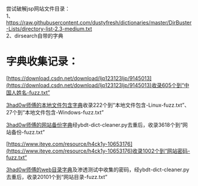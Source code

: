 尝试破解jsp网站文件目录：  
1、https://raw.githubusercontent.com/dustyfresh/dictionaries/master/DirBuster-Lists/directory-list-2.3-medium.txt  
2、dirsearch自带的字典

# 字典收集记录：
[https://download.csdn.net/download/ljp123123ljp/9145013](https://download.csdn.net/download/ljp123123ljp/9145013)收录605个到“中国人姓名-fuzz.txt”

[3had0w师傅的本地文件包含字典](https://github.com/3had0w/Fuzzing-Dicts/blob/master/LFI-Interesting-Files%EF%BC%88249%EF%BC%89.txt)收录222个到“本地文件包含-Linux-fuzz.txt”、27个到“本地文件包含-Windows-fuzz.txt”

[3had0w师傅的网站备份字典](https://github.com/3had0w/Fuzzing-Dicts/blob/master/%E5%85%B6%E5%AE%83%E4%B8%8D%E5%B8%B8%E7%94%A8%E5%A4%87%E4%BB%BD%E6%96%87%E4%BB%B6%E5%AD%97%E5%85%B8%EF%BC%88678%EF%BC%89.txt)经ybdt-dict-cleaner.py去重后，收录3618个到“网站备份-fuzz.txt”

[https://www.iteye.com/resource/h4ck1y-10653176](https://www.iteye.com/resource/h4ck1y-10653176)收录1002个到“网站密码-fuzz.txt”

[3had0w师傅的web目录字典](https://github.com/3had0w/Fuzzing-Dicts/blob/master/%E9%AB%98%E6%95%88%E7%BD%91%E7%AB%99%E5%90%8E%E5%8F%B0%E7%9B%AE%E5%BD%95%E5%AD%97%E5%85%B8%EF%BC%8820101%EF%BC%89.txt)及渗透测试中收集的密码，经ybdt-dict-cleaner.py去重后，收录20101个到“网站目录-fuzz.txt”
